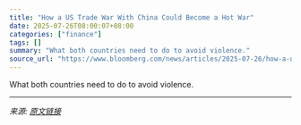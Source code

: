 ```yaml
---
title: "How a US Trade War With China Could Become a Hot War"
date: 2025-07-26T08:00:07+08:00
categories: ["finance"]
tags: []
summary: "What both countries need to do to avoid violence."
source_url: "https://www.bloomberg.com/news/articles/2025-07-26/how-a-us-trade-war-with-china-could-become-a-hot-war"
---
```


What both countries need to do to avoid violence.

---

*来源: [原文链接](https://www.bloomberg.com/news/articles/2025-07-26/how-a-us-trade-war-with-china-could-become-a-hot-war)*
